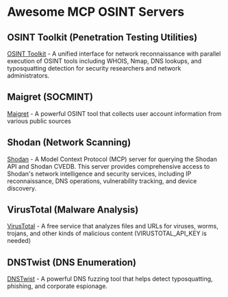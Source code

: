 # Awesome MCP OSINT Servers

## OSINT Toolkit (Penetration Testing Utilities)
[OSINT Toolkit](https://www.pulsemcp.com/servers/himanshusanecha-osint-toolkit) - A unified interface for network reconnaissance with parallel execution of OSINT tools including WHOIS, Nmap, DNS lookups, and typosquatting detection for security researchers and network administrators.

## Maigret (SOCMINT)
[Maigret](https://github.com/BurtTheCoder/mcp-maigret) - A powerful OSINT tool that collects user account information from various public sources

## Shodan (Network Scanning)
[Shodan](https://github.com/BurtTheCoder/mcp-shodan) - A Model Context Protocol (MCP) server for querying the Shodan API and Shodan CVEDB. This server provides comprehensive access to Shodan's network intelligence and security services, including IP reconnaissance, DNS operations, vulnerability tracking, and device discovery.

## VirusTotal (Malware Analysis)
[VirusTotal](https://github.com/BurtTheCoder/mcp-virustotal) - A free service that analyzes files and URLs for viruses, worms, trojans, and other kinds of malicious content (VIRUSTOTAL_API_KEY is needed)

## DNSTwist (DNS Enumeration)
[DNSTwist](https://github.com/BurtTheCoder/mcp-dnstwist) - A powerful DNS fuzzing tool that helps detect typosquatting, phishing, and corporate espionage.
